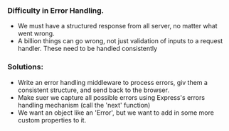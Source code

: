 ### Difficulty in Error Handling.

* We must have a structured response from all server, no matter what went wrong.
* A billion things can go wrong, not just validation of inputs to a request handler. These need to be handled consistently


### Solutions:
* Write an error handling middleware to process errors, giv them a consistent structure, and send back to the browser. 
* Make suer we capture all possible errors using Express's errors handling mechanism (call the 'next' function)
* We want an object like an 'Error', but we want to add in some more custom properties to it.